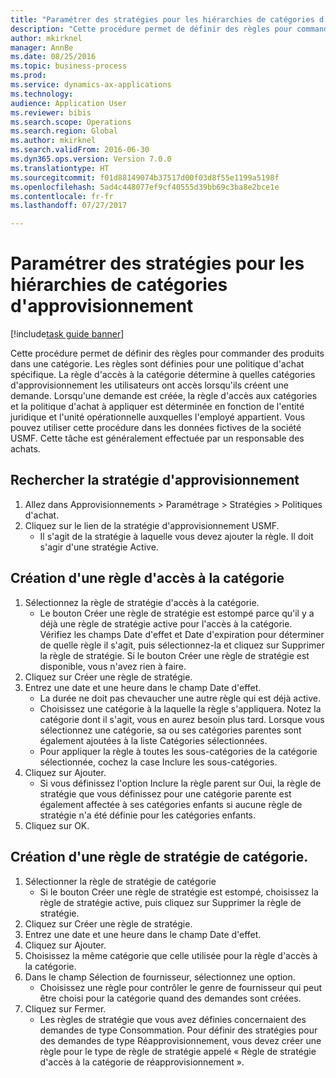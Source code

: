 ```yaml
--- 
title: "Paramétrer des stratégies pour les hiérarchies de catégories d'approvisionnement"
description: "Cette procédure permet de définir des règles pour commander des produits dans une catégorie."
author: mkirknel
manager: AnnBe
ms.date: 08/25/2016
ms.topic: business-process
ms.prod: 
ms.service: dynamics-ax-applications
ms.technology: 
audience: Application User
ms.reviewer: bibis
ms.search.scope: Operations
ms.search.region: Global
ms.author: mkirknel
ms.search.validFrom: 2016-06-30
ms.dyn365.ops.version: Version 7.0.0
ms.translationtype: HT
ms.sourcegitcommit: f01d88149074b37517d00f03d8f55e1199a5198f
ms.openlocfilehash: 5ad4c448077ef9cf40555d39bb69c3ba8e2bce1e
ms.contentlocale: fr-fr
ms.lasthandoff: 07/27/2017

---
```

# <a name="set-up-policies-for-procurement-category-hierarchies"></a>Paramétrer des stratégies pour les hiérarchies de catégories d'approvisionnement

[!include[task guide banner](../../includes/task-guide-banner.md)]

Cette procédure permet de définir des règles pour commander des produits dans une catégorie. Les règles sont définies pour une politique d'achat spécifique. La règle d'accès à la catégorie détermine à quelles catégories d'approvisionnement les utilisateurs ont accès lorsqu'ils créent une demande. Lorsqu'une demande est créée, la règle d'accès aux catégories et la politique d'achat à appliquer est déterminée en fonction de l'entité juridique et l'unité opérationnelle auxquelles l'employé appartient. Vous pouvez utiliser cette procédure dans les données fictives de la société USMF. Cette tâche est généralement effectuée par un responsable des achats.


## <a name="find-the-procurement-policy"></a>Rechercher la stratégie d'approvisionnement
1. Allez dans Approvisionnements > Paramétrage > Stratégies > Politiques d'achat.
2. Cliquez sur le lien de la stratégie d'approvisionnement USMF.
    * Il s'agit de la stratégie à laquelle vous devez ajouter la règle. Il doit s'agir d'une stratégie Active.  

## <a name="create-a-category-access-rule"></a>Création d'une règle d'accès à la catégorie
1. Sélectionnez la règle de stratégie d'accès à la catégorie.
    * Le bouton Créer une règle de stratégie est estompé parce qu'il y a déjà une règle de stratégie active pour l'accès à la catégorie. Vérifiez les champs Date d'effet et Date d'expiration pour déterminer de quelle règle il s'agit, puis sélectionnez-la et cliquez sur Supprimer la règle de stratégie. Si le bouton Créer une règle de stratégie est disponible, vous n'avez rien à faire.  
2. Cliquez sur Créer une règle de stratégie.
3. Entrez une date et une heure dans le champ Date d'effet.
    * La durée ne doit pas chevaucher une autre règle qui est déjà active.  
    * Choisissez une catégorie à la laquelle la règle s'appliquera. Notez la catégorie dont il s'agit, vous en aurez besoin plus tard. Lorsque vous sélectionnez une catégorie, sa ou ses catégories parentes sont également ajoutées à la liste Catégories sélectionnées.  
    * Pour appliquer la règle à toutes les sous-catégories de la catégorie sélectionnée, cochez la case Inclure les sous-catégories.  
4. Cliquez sur Ajouter.
    * Si vous définissez l'option Inclure la règle parent sur Oui, la règle de stratégie que vous définissez pour une catégorie parente est également affectée à ses catégories enfants si aucune règle de stratégie n'a été définie pour les catégories enfants.  
5. Cliquez sur OK.

## <a name="create-a-category-policy-rule"></a>Création d'une règle de stratégie de catégorie.
1. Sélectionner la règle de stratégie de catégorie
    * Si le bouton Créer une règle de stratégie est estompé, choisissez la règle de stratégie active, puis cliquez sur Supprimer la règle de stratégie.  
2. Cliquez sur Créer une règle de stratégie.
3. Entrez une date et une heure dans le champ Date d'effet.
4. Cliquez sur Ajouter.
5. Choisissez la même catégorie que celle utilisée pour la règle d'accès à la catégorie.
6. Dans le champ Sélection de fournisseur, sélectionnez une option.
    * Choisissez une règle pour contrôler le genre de fournisseur qui peut être choisi pour la catégorie quand des demandes sont créées.  
7. Cliquez sur Fermer.
    * Les règles de stratégie que vous avez définies concernaient des demandes de type Consommation. Pour définir des stratégies pour des demandes de type Réapprovisionnement, vous devez créer une règle pour le type de règle de stratégie appelé « Règle de stratégie d'accès à la catégorie de réapprovisionnement ».  


